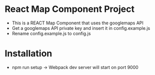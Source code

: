 # React Map Component Project

* This is a REACT Map Component that uses the googlemaps API
* Get a googlemaps API private key and insert it in config.example.js
* Rename config.example.js to config.js

# Installation

* npm run setup -> Webpack dev server will start on port 9000
